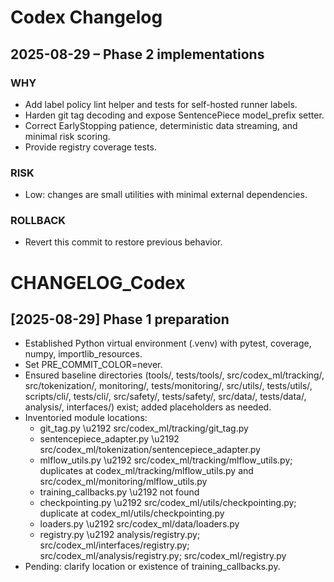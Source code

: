 # Codex Changelog

## 2025-08-29 – Phase 2 implementations

### WHY
- Add label policy lint helper and tests for self-hosted runner labels.
- Harden git tag decoding and expose SentencePiece model_prefix setter.
- Correct EarlyStopping patience, deterministic data streaming, and minimal risk scoring.
- Provide registry coverage tests.

### RISK
- Low: changes are small utilities with minimal external dependencies.

### ROLLBACK
- Revert this commit to restore previous behavior.

# CHANGELOG_Codex

## [2025-08-29] Phase 1 preparation
- Established Python virtual environment (.venv) with pytest, coverage, numpy, importlib_resources.
- Set PRE_COMMIT_COLOR=never.
- Ensured baseline directories (tools/, tests/tools/, src/codex_ml/tracking/, src/tokenization/, monitoring/, tests/monitoring/, src/utils/, tests/utils/, scripts/cli/, tests/cli/, src/safety/, tests/safety/, src/data/, tests/data/, analysis/, interfaces/) exist; added placeholders as needed.
- Inventoried module locations:
  - git_tag.py \u2192 src/codex_ml/tracking/git_tag.py
  - sentencepiece_adapter.py \u2192 src/codex_ml/tokenization/sentencepiece_adapter.py
  - mlflow_utils.py \u2192 src/codex_ml/tracking/mlflow_utils.py; duplicates at codex_ml/tracking/mlflow_utils.py and src/codex_ml/monitoring/mlflow_utils.py
  - training_callbacks.py \u2192 not found
  - checkpointing.py \u2192 src/codex_ml/utils/checkpointing.py; duplicate at codex_ml/utils/checkpointing.py
  - loaders.py \u2192 src/codex_ml/data/loaders.py
  - registry.py \u2192 analysis/registry.py; src/codex_ml/interfaces/registry.py; src/codex_ml/analysis/registry.py; src/codex_ml/registry.py
- Pending: clarify location or existence of training_callbacks.py.
